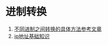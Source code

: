 # 进制转换
1. [不同进制之间转换的具体方法参考文章](https://blog.csdn.net/DJL0718/article/details/107797847?ops_request_misc=%257B%2522request%255Fid%2522%253A%2522166651292416800192210127%2522%252C%2522scm%2522%253A%252220140713.130102334..%2522%257D&request_id=166651292416800192210127&biz_id=0&utm_medium=distribute.pc_search_result.none-task-blog-2~all~top_positive~default-1-107797847-null-null.142^v59^opensearch_v2,201^v3^add_ask&utm_term=%E8%BF%9B%E5%88%B6%E8%BD%AC%E6%8D%A2&spm=1018.2226.3001.4187) 
2. [ip地址基础知识](https://blog.csdn.net/song123sh/article/details/114031395?ops_request_misc=%257B%2522request%255Fid%2522%253A%2522166651510316800184190289%2522%252C%2522scm%2522%253A%252220140713.130102334..%2522%257D&request_id=166651510316800184190289&biz_id=0&utm_medium=distribute.pc_search_result.none-task-blog-2~all~top_positive~default-1-114031395-null-null.142^v59^opensearch_v2,201^v3^add_ask&utm_term=ip%E5%9C%B0%E5%9D%80&spm=1018.2226.3001.4187)
